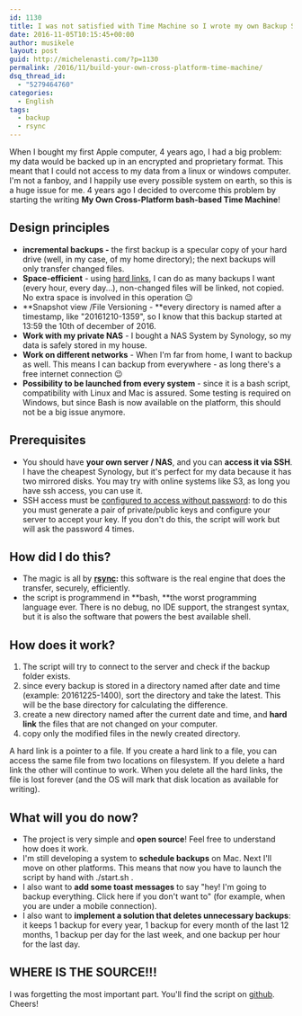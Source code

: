 ```yaml
---
id: 1130
title: I was not satisfied with Time Machine so I wrote my own Backup System
date: 2016-11-05T10:15:45+00:00
author: musikele
layout: post
guid: http://michelenasti.com/?p=1130
permalink: /2016/11/build-your-own-cross-platform-time-machine/
dsq_thread_id:
  - "5279464760"
categories:
  - English
tags:
  - backup
  - rsync
---
```

When I bought my first Apple computer, 4 years ago, I had a big problem: my data would be backed up in an encrypted and proprietary format. This meant that I could not access to my data from a linux or windows computer. I'm not a fanboy, and I happily use every possible system on earth, so this is a huge issue for me. 4 years ago I decided to overcome this problem by starting the writing **My Own Cross-Platform bash-based Time Machine**!

## Design principles

  * **incremental backups -** the first backup is a specular copy of your hard drive (well, in my case, of my home directory); the next backups will only transfer changed files.
  * **Space-efficient** - using [hard links](https://en.wikipedia.org/wiki/Hard_link), I can do as many backups I want (every hour, every day...), non-changed files will be linked, not copied. No extra space is involved in this operation 😉
  * **Snapshot view /File Versioning - **every directory is named after a timestamp, like "20161210-1359", so I know that this backup started at 13:59 the 10th of december of 2016.
  * **Work with my private NAS** - I bought a NAS System by Synology, so my data is safely stored in my house.
  * **Work on different networks** - When I'm far from home, I want to backup as well. This means I can backup from everywhere - as long there's a free internet connection 😉
  * **Possibility to be launched from every system** - since it is a bash script, compatibility with Linux and Mac is assured. Some testing is required on Windows, but since Bash is now available on the platform, this should not be a big issue anymore.

## Prerequisites

  * You should have **your own server / NAS**, and you can **access it via SSH**.  I have the cheapest Synology, but it's perfect for my data because it has two mirrored disks. You may try with online systems like S3, as long you have ssh access, you can use it.
  * SSH access must be [configured to access without password](http://www.linuxproblem.org/art_9.html): to do this you must generate a pair of private/public keys and configure your server to accept your key. If you don't do this, the script will work but will ask the password 4 times.

## How did I do this?

  * The magic is all by **[rsync](http://rsync.samba.org):** this software is the real engine that does the transfer, securely, efficiently.
  * the script is programmend in **bash, **the worst programming language ever. There is no debug, no IDE support, the strangest syntax, but it is also the software that powers the best available shell.

## How does it work?

  1. The script will try to connect to the server and check if the backup folder exists.
  2. since every backup is stored in a directory named after date and time (example: <span class="lang:default decode:true crayon-inline">20161225-1400</span>), sort the directory and take the latest. This will be the base directory for calculating the difference.
  3. create a new directory named after the current date and time, and **hard link** the files that are not changed on your computer.
  4. copy only the modified files in the newly created directory.

A hard link is a pointer to a file. If you create a hard link to a file, you can access the same file from two locations on filesystem. If you delete a hard link the other will continue to work. When you delete all the hard links, the file is lost forever (and the OS will mark that disk location as available for writing).

## What will you do now?

  * The project is very simple and **open source**! Feel free to understand how does it work.
  * I'm still developing a system to **schedule backups** on Mac. Next I'll move on other platforms. This means that now you have to launch the script by hand with <span class="lang:default decode:true crayon-inline">./start.sh</span> .
  * I also want to **add some toast messages** to say "hey! I'm going to backup everything. Click here if you don't want to" (for example, when you are under a mobile connection).
  * I also want to **implement a solution that deletes unnecessary backups**: it keeps 1 backup for every year, 1 backup for every month of the last 12 months, 1 backup per day for the last week, and one backup per hour for the last day.

## WHERE IS THE SOURCE!!!

I was forgetting the most important part. You'll find the script on [github](https://github.com/musikele/backupscript). Cheers!